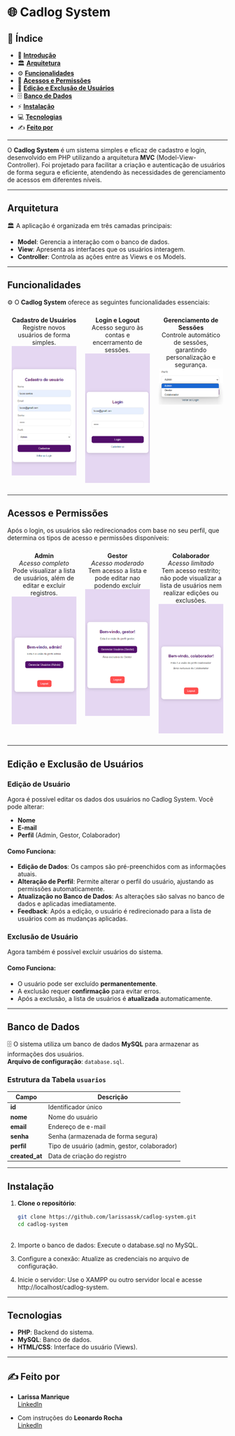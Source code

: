 # 🌐 Cadlog System
## 📑 **Índice**
- 🔹 [**Introdução**](#introdução)
- 🏛️ [**Arquitetura**](#arquitetura)
- ⚙️ [**Funcionalidades**](#funcionalidades)
- 🔑 [**Acessos e Permissões**](#acessos-e-permissões)
- 📝 [**Edição e Exclusão de Usuários**](#edição-e-exclusão-de-usuários)
- 🗄️ [**Banco de Dados**](#banco-de-dados)
- ⚡ [**Instalação**](#instalação)
- 💻 [**Tecnologias**](#tecnologias)
- ✍️ [**Feito por**](#feito-por)
---

O **Cadlog System** é um sistema simples e eficaz de cadastro e login, desenvolvido em PHP utilizando a arquitetura **MVC** (Model-View-Controller). Foi projetado para facilitar a criação e autenticação de usuários de forma segura e eficiente, atendendo às necessidades de gerenciamento de acessos em diferentes níveis.

---

## Arquitetura

🏛️ A aplicação é organizada em três camadas principais:

- **Model**: Gerencia a interação com o banco de dados.
- **View**: Apresenta as interfaces que os usuários interagem.
- **Controller**: Controla as ações entre as Views e os Models.

---

## Funcionalidades

⚙️ O **Cadlog System** oferece as seguintes funcionalidades essenciais:

<div style="display: flex; justify-content: space-around; align-items: flex-start;">

  <div style="text-align: center; margin: 10px; width: 150px;">
    <strong>Cadastro de Usuários</strong><br>
    Registre novos usuários de forma simples.<br>
    <img src="img/cad.png" width="150px" />
  </div>

  <div style="text-align: center; margin: 10px; width: 150px;">
    <strong>Login e Logout</strong><br>
    Acesso seguro às contas e encerramento de sessões.<br>
    <img src="img/login.png" width="150px" />
  </div>

  <div style="text-align: center; margin: 10px; width: 150px;">
    <strong>Gerenciamento de Sessões</strong><br>
    Controle automático de sessões, garantindo personalização e segurança.<br>
    <img src="img/tipos-usuarios.png" width="150px" />
  </div>

</div>

---

## Acessos e Permissões

Após o login, os usuários são redirecionados com base no seu perfil, que determina os tipos de acesso e permissões disponíveis:

<div style="display: flex; justify-content: space-around; align-items: flex-start;">

  <div style="text-align: center; margin: 10px; width: 150px;">
    <strong>Admin</strong><br>
    <em>Acesso completo</em><br>
     Pode visualizar a lista de usuários, além de editar e excluir registros.<br>
    <img src="img/adm.png" width="150px" />
  </div>

  <div style="text-align: center; margin: 10px; width: 150px;">
    <strong>Gestor</strong><br>
    <em>Acesso moderado</em><br>
    Tem acesso a lista e pode editar nao podendo excluir<br>
    <img src="img/gestor.png" width="150px" />
  </div>

  <div style="text-align: center; margin: 10px; width: 150px;">
    <strong>Colaborador</strong><br>
    <em>Acesso limitado</em><br>
    Tem acesso restrito; não pode visualizar a lista de usuários nem realizar edições ou exclusões.<br>
    <img src="img/colab.png" width="150px" />
  </div>

</div>

---

## Edição e Exclusão de Usuários

### Edição de Usuário
Agora é possível editar os dados dos usuários no Cadlog System. Você pode alterar:

- **Nome**
- **E-mail**
- **Perfil** (Admin, Gestor, Colaborador)

#### Como Funciona:
- **Edição de Dados**: Os campos são pré-preenchidos com as informações atuais.
- **Alteração de Perfil**: Permite alterar o perfil do usuário, ajustando as permissões automaticamente.
- **Atualização no Banco de Dados**: As alterações são salvas no banco de dados e aplicadas imediatamente.
- **Feedback**: Após a edição, o usuário é redirecionado para a lista de usuários com as mudanças aplicadas.

### Exclusão de Usuário
Agora também é possível excluir usuários do sistema.

#### Como Funciona:
- O usuário pode ser excluído **permanentemente**.
- A exclusão requer **confirmação** para evitar erros.
- Após a exclusão, a lista de usuários é **atualizada** automaticamente.

---

## Banco de Dados

🗄️ O sistema utiliza um banco de dados **MySQL** para armazenar as informações dos usuários.  
**Arquivo de configuração**: `database.sql`.

### Estrutura da Tabela `usuarios`

| Campo        | Descrição                                    |
|--------------|----------------------------------------------|
| **id**       | Identificador único                          |
| **nome**     | Nome do usuário                              |
| **email**    | Endereço de e-mail                          |
| **senha**    | Senha (armazenada de forma segura)          |
| **perfil**   | Tipo de usuário (admin, gestor, colaborador) |
| **created_at**| Data de criação do registro                 |

---

## Instalação

1. **Clone o repositório**:
   ```bash
   git clone https://github.com/larissassk/cadlog-system.git
   cd cadlog-system


   
2. Importe o banco de dados: Execute o database.sql no MySQL.



3. Configure a conexão: Atualize as credenciais no arquivo de configuração.



4. Inicie o servidor: Use o XAMPP ou outro servidor local e acesse http://localhost/cadlog-system.

---

## Tecnologias

- **PHP**: Backend do sistema.
- **MySQL**: Banco de dados.
- **HTML/CSS**: Interface do usuário (Views).

---

## ✍️ Feito por

- **Larissa Manrique**  
  [LinkedIn](https://www.linkedin.com/in/larissa-manrique/)

- Com instruções do **Leonardo Rocha**  
  [LinkedIn](https://www.linkedin.com/in/leonardossrocha/)


